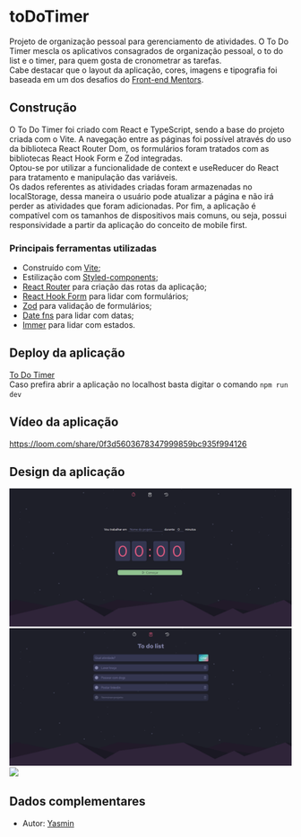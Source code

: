 # toDoTimer

Projeto de organização pessoal para gerenciamento de atividades. O To Do Timer mescla os aplicativos consagrados de organização pessoal, o to do list e o timer, para quem gosta de cronometrar as tarefas.
<br>
Cabe destacar que o layout da aplicação, cores, imagens e tipografia foi baseada em um dos desafios do [Front-end Mentors](https://www.frontendmentor.io/challenges/launch-countdown-timer-N0XkGfyz-).

## Construção

O To Do Timer foi criado com React e TypeScript, sendo a base do projeto criada com o Vite. A navegação entre as páginas foi possível através do uso da biblioteca React Router Dom, os formulários foram tratados com as bibliotecas React Hook Form e Zod integradas. 
<br>
Optou-se por utilizar a funcionalidade de context e useReducer do React para tratamento e manipulação das variáveis.
<br>
Os dados referentes as atividades criadas foram armazenadas no localStorage, dessa maneira o usuário pode atualizar a página e não irá perder as atividades que foram adicionadas. Por fim, a aplicação é compatível com os tamanhos de dispositivos mais comuns, ou seja, possui responsividade a partir da aplicação do conceito de mobile first. 

### Principais ferramentas utilizadas

- Construído com [Vite](https://vitejs.dev/);
- Estilização com [Styled-components](https://styled-components.com/);
- [React Router](https://reactrouter.com/en/main) para criação das rotas da aplicação;
- [React Hook Form](https://react-hook-form.com/) para lidar com formulários;
- [Zod](https://github.com/colinhacks/zod) para validação de formulários;
- [Date fns](https://date-fns.org/) para lidar com datas;
- [Immer](https://github.com/immerjs/immer) para lidar com estados.

## Deploy da aplicação

[To Do Timer](https://to-do-timer.vercel.app/)
<br>
Caso prefira abrir a aplicação no localhost basta digitar o comando `npm run dev`

## Vídeo da aplicação

https://loom.com/share/0f3d5603678347999859bc935f994126

## Design da aplicação

<img src="assetsGH/home.png" width="600">
<img src="assetsGH/todo.png" width="600">
<img src="assetsGH/historico.png" width="600">

## Dados complementares

- Autor: [Yasmin](https://www.linkedin.com/in/yasmin-goncalves/)
